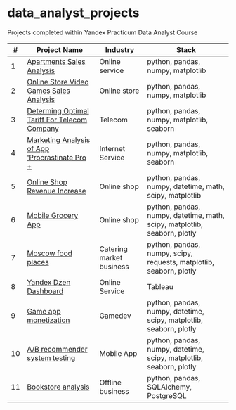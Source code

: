 # data_analyst_projects
Projects completed within Yandex Practicum Data Analyst Course

| #  | Project Name | Industry  | Stack |
| ------------- | ------------- | ------------- | ------------- |
| 1  | [Apartments Sales Analysis](projects_rus/1_apartments_sales_analysis/apartments_sales_analysis.ipynb)  | Online service | python, pandas, numpy, matplotlib |
| 2  | [Online Store Video Games Sales Analysis](projects_rus/2_video_games_online_store_sales/video_games_online_store_sales.ipynb) | Online store | python, pandas, numpy, matplotlib |
| 3  | [Determing Optimal Tariff For Telecom Company](projects_rus/3_determing_optimal_tariff_for_telecom_company/statistical_data_analysis.ipynb) | Telecom | python, pandas, numpy, matplotlib, seaborn |
| 4  | [Marketing Analysis of App 'Procrastinate Pro +](projects_rus/4_marketing_analysis_of_app/business_metric_analysis.ipynb) | Internet Service | python, pandas, numpy, matplotlib, seaborn |
| 5  | [Online Shop Revenue Increase](projects_rus/5_online_shop_revenue_increase/decision_making.ipynb) | Online shop | python, pandas, numpy, datetime, math, scipy, matplotlib |
| 6  | [Mobile Grocery App](projects_rus/6_mobile_grocery_app/mobile_grocery_app.ipynb) | Online shop | python, pandas, numpy, datetime, math, scipy, matplotlib, seaborn, plotly |
| 7  | [Moscow food places](projects_rus/7_moscow_food_places/moscow_food_places.ipynb) | Catering market business | python, pandas, numpy, scipy, requests, matplotlib, seaborn, plotly |
| 8  | [Yandex Dzen Dashboard](projects_rus/8_yandex_dzen_dashboard/README.md) | Online Service | Tableau |
| 9  | [Game app monetization](projects_rus/9_final_project/9_1_game_app_monetization/game_app_monetization.ipynb) | Gamedev | python, pandas, numpy, datetime, scipy, matplotlib, seaborn, plotly |
| 10  | [A/B recommender system testing](projects_rus/9_final_project/9_2_recommender_system_test/ab_tests.ipynb) | Mobile App | python, pandas, numpy, datetime, scipy, matplotlib, seaborn, plotly |
| 11  | [Bookstore analysis](projects_rus/9_final_project/9_3_bookstore_analysis/sql.ipynb) | Offline business | python, pandas, SQLAlchemy, PostgreSQL |
